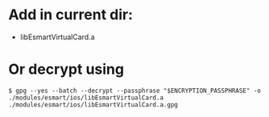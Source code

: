 # Add in current dir:

- libEsmartVirtualCard.a

# Or decrypt using

```shell
$ gpg --yes --batch --decrypt --passphrase "$ENCRYPTION_PASSPHRASE" -o ./modules/esmart/ios/libEsmartVirtualCard.a ./modules/esmart/ios/libEsmartVirtualCard.a.gpg
```